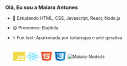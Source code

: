 ### Olá, Eu sou a Maiara Antunes


- 🌱 Estudando HTML, CSS, Javascript, React, Node.js
- 😄 Pronomes: Ela/dela
- ⚡ Fun fact: Apaixonada por tartarugas e arte gerativa 
  
  <div style="display: inline_block"><br>
  <img align="center" alt="Maiara-Js" height="30" width="40" src="https://raw.githubusercontent.com/devicons/devicon/master/icons/javascript/javascript-plain.svg">
  <img align="center" alt="Maiara-React" height="30" width="40" src="https://raw.githubusercontent.com/devicons/devicon/master/icons/react/react-original.svg">
  <img align="center" alt="Maiara-HTML" height="30" width="40" src="https://raw.githubusercontent.com/devicons/devicon/master/icons/html5/html5-original.svg">
  <img align="center" alt="Maiara-CSS" height="30" width="40" src="https://raw.githubusercontent.com/devicons/devicon/master/icons/css3/css3-original.svg">
    <img align="center" alt="Maiara-NodeJs" height="30" width="40" src="https://cdn.jsdelivr.net/gh/devicons/devicon/icons/nodejs/nodejs-original.svg">
</div>
  
 ## 
  
